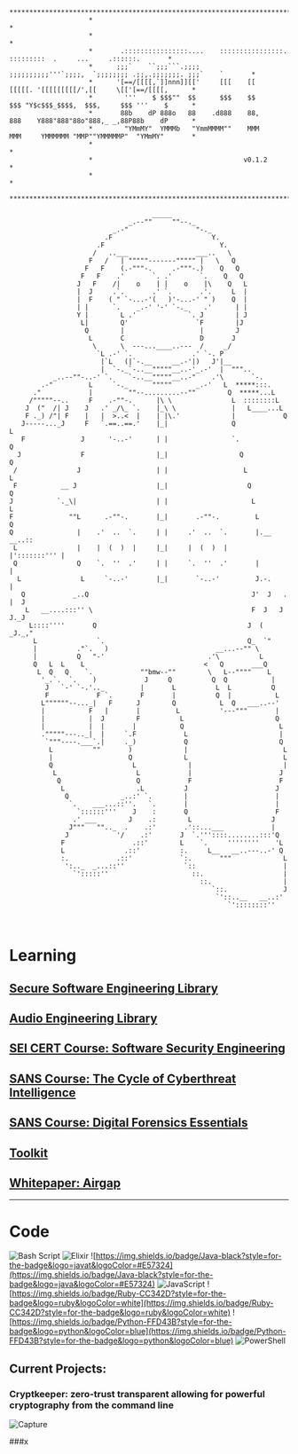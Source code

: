 ``` 
                                      
                    ***********************************************************************************************
                    *                                                                                             *
                    *                                                                                             *
                    *       .::::::::::::::::....    ::::::::::::::::.    :::::::::  .     ...     .::::::.       *
                    *      ;;;`    ``;;;```.;;;;     ;;;;;;;;;;'''`;;;;,  `;;;;;;;; .;;,.;;;;;;;. ;;;`    `       *
                    *      '[==/[[[[,`]]nnn]][['     [[[    [[      [[[[[. '[[[[[[[[[/',[[     \[['[==/[[[[,      *
                    *        '''    $ $$$""  $$      $$$    $$      $$$ "Y$c$$$_$$$$,  $$$,     $$$ '''    $      *
                    *       88b    dP 888o   88    .d888    88,     888    Y888"888"88o"888,_ _,88P88b    dP      *
                    *        "YMmMY"  YMMMb   "YmmMMMM""    MMM     MMM     YMMMMMM "MMP""YMMMMMP"  "YMmMY"       *
                    *                                                                                             *
                    *                                      v0.1.2                                                 *
                    *                                                                                             *
                    ***********************************************************************************************
                                            
                                    _____
                              _.--""     ""--._
                          _.-"                 "-._
                        .F                         Y.
                      .F                             Y.
                     /   ..___                 ___..   \
                    F   /   | """""-------""""" |   \   Q
                   F   F    (.-"""-.     .-"""-.)    Q   Q
                  F   F    .'       `. .'       `.    Q   Q
                 J   F    /|    o    | |    o    |\    Q   L
                 |  J     .`.       .' `.       .'.     L  |
                 |  F    ( " `-...-'(   )'-...-' " )    Q  |
                 | |      `.    _.-' '-' `-._    .'      | |
                 Y |        L .'             `. J        | J
                  L|        Q'                 `F        |J
                   Q        |                   |        J
                    L       C                   D       J
                     \      \  ---...____..---  /     _/
                      `L .-' `.               .' `-. P
                       |`L   (|`-.__     __.-'|)   J'|__
                       |  `-._`-..__"""""__..-'_.-'  |  """..
           _..--""-..-' `.    `-..__"""""__..-"    .'\       `-.
        .-"         L     `-._      """""      _.-'   L  *****:::.
      ."            |         ""--.........--""        Q  *****...L
     /"""""--..     F    .-""-.      |\ \               L  ::::::::L
    J  ("  /| J    J   .' _/\_ `.    |_\ \              |   L____...L
    F ._) /"| F    |   |  >..<  |    | |\.'             |            Q
   J-----..._J     F   `.==..==.'    |_|                Q             L
   F              J      '-..-'      | |                `.             Q
  J               F                  |_|                  Q             Q
 /               J                   | |                   L             L
 F           __ J                    |_|                    Q            Q
J           `._\|                    | |                     L            L
F              ""L      .-""-.       |_|       .-""-.         L           Q
Q                |    .'  ..  `.     | |     .'  ..  `.       |.__   __..::
 L               |    |  (  )  |     |_|     |  (  )  |       |':::::::''' |
 Q               Q    `.  ''  .'     | |     `.  ''  .'       |            |
  L               L     `-..-'       |_|       `-..-'         J.-.         |
   Q            _..Q                                         J'  J   .  |  J
    L   __....:::'' \                                        F  J   J  J._J
     L::::''''       Q                                      J  (  _J._,"
      L               `.                                    Q_  `"
      |          ."`.   )                           __...--"" \
      |          Q   "-'                          .'\          L
      Q   L  L    L                              <   Q       ___Q
       L  Q   Q    `.            ""bmw--""        \   L--""""    L
        '_.`.  `.    )            J     Q          Q  Q           |
         J   `-' `-.'.._         |       L          L  L          Q
         F            F `.       F       |          Q  |           L
        L""""""--..._|   F      J        Q           L  Q   ___..--'
        |           F   |       |         L          '---"""       |
        |           |  J        F          L                       Q
        |           |  |       |           Q                        L
        ."""""---.._|  |     `.F            L                       |
         `"""----.___`.|     ._)            Q                       Q
          L          ""       )             |                        L
          |                   Q             L                        L
          Q                    L             |                       |
           L                    L            |                      J
            Q                   Q            F                      F
             L                  .L          J                      J
              Q             _..:' `.        |                      |
               `.    ___...::''.   `.       |                      |
                 `::::::'''    J    :       Q                      F
                .' ___        J    .:        L                    J
               J"""   "".._  .    .:'       .'::...___            |
              J            '/    .:'       J  `.'''::::........:::'Q
             F                 .::'        L    `.     ''''''''    'L
             L               .::'          :.     L__   __..---..-' Q
             :.            .::'            `:.       """             L
              ':.._  _...::''               `::                      |
                `':::::''                     ::.                    |
                                                ::.                  |
                                                   `::.              J
                                                    `'::..__   __..:'
                                                       `'::::::::''

                                                       
 ```

# Learning 
## [Secure Software Engineering Library](https://github.com/sputnikOS/cyber-citizen/blob/main/learning/cyberintelligence)
## [Audio Engineering Library](https://github.com/sputnikOS/open-source/tree/main/learning/audio-engineering)
## [SEI CERT Course: Software Security Engineering](https://github.com/sputnikOS/open-source/tree/main/learning/courses/SEI%20CERT)
## [SANS Course: The Cycle of Cyberthreat Intelligence](https://github.com/sputnikOS/open-source/blob/main/learning/papers/The%20Cycle%20of%20Cyber%20Threat%20Intelligence.md)
## [SANS Course: Digital Forensics Essentials](https://github.com/sputnikOS/open-source/blob/main/learning/papers/Digital%20Forensics%20Essentials.md)
## [Toolkit](https://github.com/sputnikOS/cyber-citizen/blob/main/learning/papers/Cybercitizen's%20Toolkit.md)
## [Whitepaper: Airgap](https://github.com/sputnikOS/cyber-citizen/blob/main/learning/papers/airgap.md)
<hr>

# Code
![Bash Script](https://img.shields.io/badge/bash_script-%23121011.svg?style=for-the-badge&logo=gnu-bash&logoColor=white)
![Elixir](https://img.shields.io/badge/elixir-%234B275F.svg?style=for-the-badge&logo=elixir&logoColor=white)
![https://img.shields.io/badge/Java-black?style=for-the-badge&logo=javat&logoColor=#E57324](https://img.shields.io/badge/Java-black?style=for-the-badge&logo=java&logoColor=#E57324)
![JavaScript](https://img.shields.io/badge/javascript-%23323330.svg?style=for-the-badge&logo=javascript&logoColor=%23F7DF1E)
![https://img.shields.io/badge/Ruby-CC342D?style=for-the-badge&logo=ruby&logoColor=white](https://img.shields.io/badge/Ruby-CC342D?style=for-the-badge&logo=ruby&logoColor=white)
![https://img.shields.io/badge/Python-FFD43B?style=for-the-badge&logo=python&logoColor=blue](https://img.shields.io/badge/Python-FFD43B?style=for-the-badge&logo=python&logoColor=blue)
![PowerShell](https://img.shields.io/badge/PowerShell-%235391FE.svg?style=for-the-badge&logo=powershell&logoColor=white)
## Current Projects:
### Cryptkeeper: zero-trust transparent allowing for powerful cryptography from the command line
![Capture](https://github.com/user-attachments/assets/b4a867b9-59a1-413e-9ab0-965101b16068)

###x

